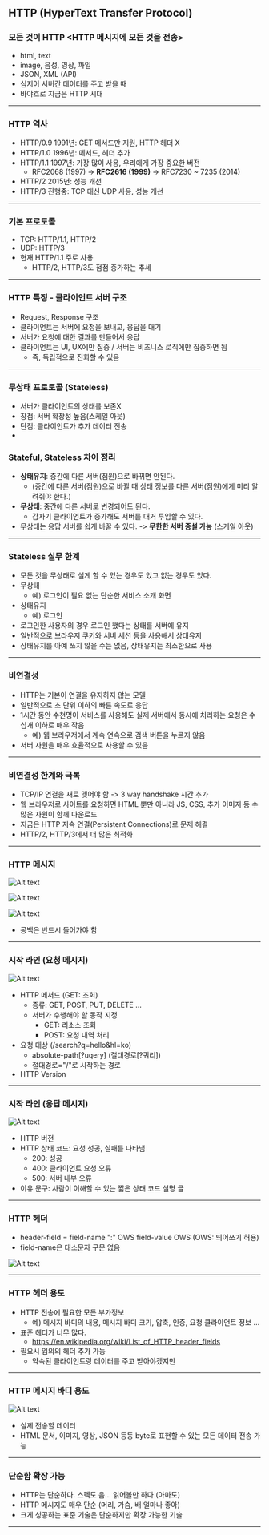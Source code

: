 ## HTTP (HyperText Transfer Protocol)

### 모든 것이 HTTP <HTTP 메시지에 모든 것을 전송>

- html, text
- image, 음성, 영상, 파일
- JSON, XML (API)
- 심지어 서버간 데이터를 주고 받을 때
- 바야흐로 지금은 HTTP 시대

---

### HTTP 역사

- HTTP/0.9 1991년: GET 메서드만 지원, HTTP 헤더 X
- HTTP/1.0 1996년: 메서드, 헤더 추가
- HTTP/1.1 1997년: 가장 많이 사용, 우리에게 가장 중요한 버전
  - RFC2068 (1997) -> **RFC2616 (1999)** -> RFC7230 ~ 7235 (2014)
- HTTP/2 2015년: 성능 개선
- HTTP/3 진행중: TCP 대신 UDP 사용, 성능 개선

---

### 기본 프로토콜

- TCP: HTTP/1.1, HTTP/2
- UDP: HTTP/3
- 현재 HTTP/1.1 주로 사용
  - HTTP/2, HTTP/3도 점점 증가하는 추세

---

### HTTP 특징 - 클라이언트 서버 구조

- Request, Response 구조
- 클라이언트는 서버에 요청을 보내고, 응답을 대기
- 서버가 요청에 대한 결과를 만들어서 응답
- 클라이언트는 UI, UX에만 집중 / 서버는 비즈니스 로직에만 집중하면 됨
  - 즉, 독립적으로 진화할 수 있음

---

### 무상태 프로토콜 (Stateless)

- 서버가 클라이언트의 상태를 보존X
- 장점: 서버 확장성 높음(스케일 아웃)
- 단점: 클라이언트가 추가 데이터 전송
-

### Stateful, Stateless 차이 정리

- **상태유지**: 중간에 다른 서버(점원)으로 바뀌면 안된다.
  - (중간에 다른 서버(점원)으로 바뀔 때 상태 정보를 다른 서버(점원)에게 미리 알려줘야 한다.)
- **무상태**: 중간에 다른 서버로 변경되어도 된다.
  - 갑자기 클라이언트가 증가해도 서버를 대거 투입할 수 있다.
- 무상태는 응답 서버를 쉽게 바꿀 수 있다. -> **무한한 서버 증설 가능** (스케일 아웃)

---

### Stateless 실무 한계

- 모든 것을 무상태로 설게 할 수 있는 경우도 있고 없는 경우도 있다.
- 무상태
  - 예) 로그인이 필요 없는 단순한 서비스 소개 화면
- 상태유지
  - 예) 로그인
- 로그인한 사용자의 경우 로그인 했다는 상태를 서버에 유지
- 일반적으로 브라우저 쿠키와 서버 세션 등을 사용해서 상태유지
- 상태유지를 아예 쓰지 않을 수는 없음, 상태유지는 최소한으로 사용

---

### 비연결성

- HTTP는 기본이 연결을 유지하지 않는 모델
- 일반적으로 초 단위 이하의 빠른 속도로 응답
- 1시간 동안 수천명이 서비스를 사용해도 실제 서버에서 동시에 처리하는 요청은 수십개 이하로 매우 작음
  - 예) 웹 브라우저에서 계속 연속으로 검색 버튼을 누르지 않음
- 서버 자원을 매우 효율적으로 사용할 수 있음

---

### 비연결성 한계와 극복

- TCP/IP 연결을 새로 맺어야 함 -> 3 way handshake 시간 추가
- 웹 브라우저로 사이트를 요청하면 HTML 뿐만 아니라 JS, CSS, 추가 이미지 등 수많은 자원이 함께 다운로드
- 지금은 HTTP 지속 연결(Persistent Connections)로 문제 해결
- HTTP/2, HTTP/3에서 더 많은 최적화

---

### HTTP 메시지

![Alt text](image.png)

![Alt text](image-1.png)

![Alt text](image-2.png)

- 공백은 반드시 들어가야 함

---

### 시작 라인 (요청 메시지)

![Alt text](image-3.png)

- HTTP 메서드 (GET: 조회)
  - 종류: GET, POST, PUT, DELETE ...
  - 서버가 수행해야 할 동작 지정
    - GET: 리소스 조회
    - POST: 요청 내역 처리
- 요청 대상 (/search?q=hello&hl=ko)
  - absolute-path[?uqery] (절대경로[?쿼리])
  - 절대경로="/"로 시작하는 경로
- HTTP Version

---

### 시작 라인 (응답 메시지)

![Alt text](image-4.png)

- HTTP 버전
- HTTP 상태 코드: 요청 성공, 실패를 나타냄
  - 200: 성공
  - 400: 클라이언트 요청 오류
  - 500: 서버 내부 오류
- 이유 문구: 사람이 이해할 수 있는 짧은 상태 코드 설명 글

---

### HTTP 헤더

- header-field = field-name ":" OWS field-value OWS (OWS: 띄어쓰기 허용)
- field-name은 대소문자 구문 없음

![Alt text](image-5.png)

---

### HTTP 헤더 용도

- HTTP 전송에 필요한 모든 부가정보
  - 예) 메시지 바디의 내용, 메시지 바디 크기, 압축, 인증, 요청 클라이언트 정보 ...
- 표준 헤더가 너무 많다.
  - https://en.wikipedia.org/wiki/List_of_HTTP_header_fields
- 필요시 임의의 헤더 추가 가능
  - 약속된 클라이언트랑 데이터를 주고 받아야겠지만

---

### HTTP 메시지 바디 용도

![Alt text](image-6.png)

- 실제 전송할 데이터
- HTML 문서, 이미지, 영상, JSON 등등 byte로 표현할 수 있는 모든 데이터 전송 가능

---

### 단순함 확장 가능

- HTTP는 단순하다. 스펙도 음... 읽어볼만 하다 (아마도)
- HTTP 메시지도 매우 단순 (머리, 가슴, 배 얼마나 좋아)
- 크게 성공하는 표준 기술은 단순하지만 확장 가능한 기술

---
